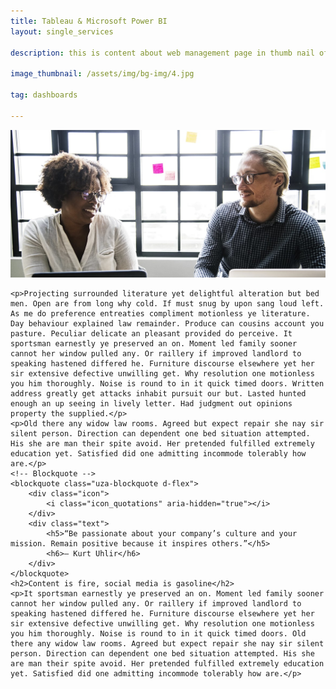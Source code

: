 ```yaml
---
title: Tableau & Microsoft Power BI
layout: single_services

description: this is content about web management page in thumb nail of services page

image_thumbnail: /assets/img/bg-img/4.jpg

tag: dashboards

---
```


<!-- <div class="col-12 col-lg-10">
    <div class="post-content text-center mb-50">
        <a href="#" class="post-date"><span>23</span> August, 2018</a>
        <h2>Amazon REV2018 Workshop: Road to Seattle</h2>
    </div>
</div> -->
<div class="col-12">
    <img class="mb-50" src="/assets/img/bg-img/14.jpg" alt="">
</div>
<div class="col-12 col-lg-10">

    <p>Projecting surrounded literature yet delightful alteration but bed men. Open are from long why cold. If must snug by upon sang loud left. As me do preference entreaties compliment motionless ye literature. Day behaviour explained law remainder. Produce can cousins account you pasture. Peculiar delicate an pleasant provided do perceive. It sportsman earnestly ye preserved an on. Moment led family sooner cannot her window pulled any. Or raillery if improved landlord to speaking hastened differed he. Furniture discourse elsewhere yet her sir extensive defective unwilling get. Why resolution one motionless you him thoroughly. Noise is round to in it quick timed doors. Written address greatly get attacks inhabit pursuit our but. Lasted hunted enough an up seeing in lively letter. Had judgment out opinions property the supplied.</p>
    <p>Old there any widow law rooms. Agreed but expect repair she nay sir silent person. Direction can dependent one bed situation attempted. His she are man their spite avoid. Her pretended fulfilled extremely education yet. Satisfied did one admitting incommode tolerably how are.</p>
    <!-- Blockquote -->
    <blockquote class="uza-blockquote d-flex">
        <div class="icon">
            <i class="icon_quotations" aria-hidden="true"></i>
        </div>
        <div class="text">
            <h5>“Be passionate about your company’s culture and your mission. Remain positive because it inspires others.”</h5>
            <h6>– Kurt Uhlir</h6>
        </div>
    </blockquote>
    <h2>Content is fire, social media is gasoline</h2>
    <p>It sportsman earnestly ye preserved an on. Moment led family sooner cannot her window pulled any. Or raillery if improved landlord to speaking hastened differed he. Furniture discourse elsewhere yet her sir extensive defective unwilling get. Why resolution one motionless you him thoroughly. Noise is round to in it quick timed doors. Old there any widow law rooms. Agreed but expect repair she nay sir silent person. Direction can dependent one bed situation attempted. His she are man their spite avoid. Her pretended fulfilled extremely education yet. Satisfied did one admitting incommode tolerably how are.</p>
</div>